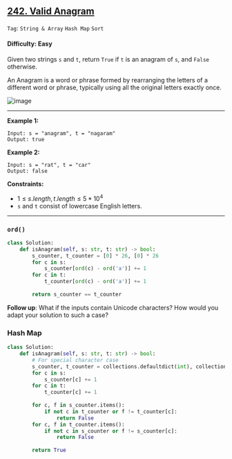 ## [242. Valid Anagram](https://leetcode.com/problems/valid-anagram/)

```Tag```: ```String & Array``` ```Hash Map``` ```Sort```

#### Difficulty: Easy

Given two strings ```s``` and ```t```, return ```True``` if ```t``` is an anagram of ```s```, and ```False``` otherwise.

An Anagram is a word or phrase formed by rearranging the letters of a different word or phrase, typically using all the original letters exactly once.

![image](https://github.com/quananhle/Python/assets/35042430/90ad247b-5f37-4bb4-b4d8-552383018da8)

---

__Example 1:__
```
Input: s = "anagram", t = "nagaram"
Output: true
```

__Example 2:__
```
Input: s = "rat", t = "car"
Output: false
```

__Constraints:__

- $1 \le s.length, t.length \le 5 * 10^4$
- ```s``` and ```t``` consist of lowercase English letters.

---

### ```ord()```

```Python
class Solution:
    def isAnagram(self, s: str, t: str) -> bool:
        s_counter, t_counter = [0] * 26, [0] * 26
        for c in s:
            s_counter[ord(c) - ord('a')] += 1
        for c in t:
            t_counter[ord(c) - ord('a')] += 1
        
        return s_counter == t_counter
```

__Follow up__: What if the inputs contain Unicode characters? How would you adapt your solution to such a case?

### Hash Map

```Python
class Solution:
    def isAnagram(self, s: str, t: str) -> bool:
        # For special character case
        s_counter, t_counter = collections.defaultdict(int), collections.defaultdict(int)
        for c in s:
            s_counter[c] += 1
        for c in t:
            t_counter[c] += 1
        
        for c, f in s_counter.items():
            if not c in t_counter or f != t_counter[c]:
                return False
        for c, f in t_counter.items():
            if not c in s_counter or f != s_counter[c]:
                return False
        
        return True
```
